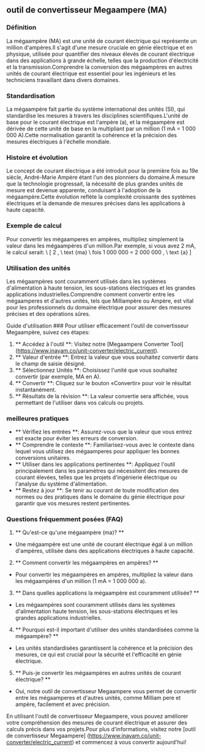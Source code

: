 ## outil de convertisseur Megaampere (MA)

### Définition
La mégaampère (MA) est une unité de courant électrique qui représente un million d'ampères.Il s'agit d'une mesure cruciale en génie électrique et en physique, utilisée pour quantifier des niveaux élevés de courant électrique dans des applications à grande échelle, telles que la production d'électricité et la transmission.Comprendre la conversion des mégaampères en autres unités de courant électrique est essentiel pour les ingénieurs et les techniciens travaillant dans divers domaines.

### Standardisation
La mégaampère fait partie du système international des unités (SI), qui standardise les mesures à travers les disciplines scientifiques.L'unité de base pour le courant électrique est l'ampère (a), et la mégaampère est dérivée de cette unité de base en la multipliant par un million (1 mA = 1 000 000 A).Cette normalisation garantit la cohérence et la précision des mesures électriques à l'échelle mondiale.

### Histoire et évolution
Le concept de courant électrique a été introduit pour la première fois au 19e siècle, André-Marie Ampère étant l'un des pionniers du domaine.À mesure que la technologie progressait, la nécessité de plus grandes unités de mesure est devenue apparente, conduisant à l'adoption de la mégaampère.Cette évolution reflète la complexité croissante des systèmes électriques et la demande de mesures précises dans les applications à haute capacité.

### Exemple de calcul
Pour convertir les mégaamperes en ampères, multipliez simplement la valeur dans les mégaampères d'un million.Par exemple, si vous avez 2 mA, le calcul serait:
\ [
2 \, \ text {ma} \ fois 1 000 000 = 2 000 000 \, \ text {a}
\]

### Utilisation des unités
Les mégaampères sont couramment utilisés dans les systèmes d'alimentation à haute tension, les sous-stations électriques et les grandes applications industrielles.Comprendre comment convertir entre les mégaamperes et d'autres unités, tels que Milliampère ou Ampère, est vital pour les professionnels du domaine électrique pour assurer des mesures précises et des opérations sûres.

Guide d'utilisation ###
Pour utiliser efficacement l'outil de convertisseur Megaampère, suivez ces étapes:
1. ** Accédez à l'outil **: Visitez notre [Megaampere Converter Tool] (https://www.inayam.co/unit-converter/electric_current).
2. ** Valeur d'entrée **: Entrez la valeur que vous souhaitez convertir dans le champ de saisie désigné.
3. ** Sélectionnez Unités **: Choisissez l'unité que vous souhaitez convertir (par exemple, MA en A).
4. ** Convertir **: Cliquez sur le bouton «Convertir» pour voir le résultat instantanément.
5. ** Résultats de la révision **: La valeur convertie sera affichée, vous permettant de l'utiliser dans vos calculs ou projets.

### meilleures pratiques
- ** Vérifiez les entrées **: Assurez-vous que la valeur que vous entrez est exacte pour éviter les erreurs de conversion.
- ** Comprendre le contexte **: Familiarisez-vous avec le contexte dans lequel vous utilisez des mégaamperes pour appliquer les bonnes conversions unitaires.
- ** Utiliser dans les applications pertinentes **: Appliquez l'outil principalement dans les paramètres qui nécessitent des mesures de courant élevées, telles que les projets d'ingénierie électrique ou l'analyse du système d'alimentation.
- ** Restez à jour **: Se tenir au courant de toute modification des normes ou des pratiques dans le domaine du génie électrique pour garantir que vos mesures restent pertinentes.

### Questions fréquemment posées (FAQ)

1. ** Qu'est-ce qu'une mégaampère (ma)? **
- Une mégaampère est une unité de courant électrique égal à un million d'ampères, utilisée dans des applications électriques à haute capacité.

2. ** Comment convertir les mégaampères en ampères? **
- Pour convertir les mégaampères en ampères, multipliez la valeur dans les mégaampères d'un million (1 mA = 1 000 000 a).

3. ** Dans quelles applications la mégaampère est couramment utilisée? **
- Les mégaampères sont couramment utilisés dans les systèmes d'alimentation haute tension, les sous-stations électriques et les grandes applications industrielles.

4. ** Pourquoi est-il important d'utiliser des unités standardisées comme la mégaampère? **
- Les unités standardisées garantissent la cohérence et la précision des mesures, ce qui est crucial pour la sécurité et l'efficacité en génie électrique.

5. ** Puis-je convertir les mégaampères en autres unités de courant électrique? **
- Oui, notre outil de convertisseur Megaampere vous permet de convertir entre les mégaamperes et d'autres unités, comme Milliam pere et ampère, facilement et avec précision.

En utilisant l'outil de convertisseur Megaampere, vous pouvez améliorer votre compréhension des mesures de courant électrique et assurer des calculs précis dans vos projets.Pour plus d'informations, visitez notre [outil de convertisseur Megaampere] (https://www.inayam.co/unit-converter/electric_current) et commencez à vous convertir aujourd'hui!